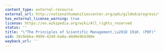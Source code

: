```yaml
---
content_type: external-resource
external_url: http://nationalhumanitiescenter.org/pds/gilded/progress/text3/taylor.pdf
has_external_license_warning: true
license: https://en.wikipedia.org/wiki/All_rights_reserved
status: ''
title: "\"The Principles of Scientific Management,\u201D 1910. (PDF)"
uid: 3dc9ebba-9999-4249-ba8a-d4d0e9b4380e
wayback_url: ''
---
```

